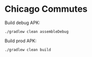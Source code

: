 # Chicago Commutes

Build debug APK:

`./gradlew clean assembleDebug`

Build prod APK:

`./gradlew clean build`
